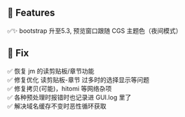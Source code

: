 
## 🎁 Features

✅✨ bootstrap 升至5.3, 预览窗口跟随 CGS 主题色（夜间模式）  

## 🐞 Fix

✅ 恢复 jm 的读剪贴板/章节功能  
✅ 修复优化 读剪贴板-章节 过多时的选择显示等问题  
✅ 修复拷贝(可能)，hitomi 等网络杂项  
✅ 各种预处理时报错时也记录进 GUI.log 里了  
✅ 解决域名缓存不变时恶性循环获取  

